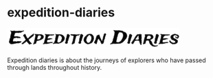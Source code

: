 # expedition-diaries

![Expedition Diaries' logo](https://github.com/aminrashidbeigi/expedition-diaries/blob/main/client/static/logo.png?raw=true)

Expedition diaries is about the journeys of explorers who have passed through lands throughout history.